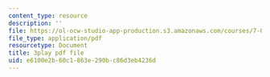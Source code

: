 ```yaml
---
content_type: resource
description: ''
file: https://ol-ocw-studio-app-production.s3.amazonaws.com/courses/7-013-introductory-biology-spring-2013/e6100e2b60c1863e290bc86d3eb4236d_THR1YOKVdtk.pdf
file_type: application/pdf
resourcetype: Document
title: 3play pdf file
uid: e6100e2b-60c1-863e-290b-c86d3eb4236d
---
```

